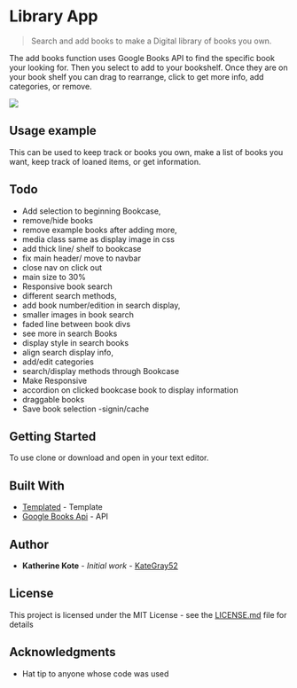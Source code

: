 # Library App
> Search and add books to make a Digital library of books you own.


The add books function uses Google Books API to find the specific book your looking for. Then you select to add to your bookshelf. Once they are on your book shelf you can drag to rearrange, click to get more info, add categories, or remove.

![](header.png)


## Usage example

This can be used to keep track or books you own, make a list of books you want, keep track of loaned items, or get information.

## Todo

* Add selection to beginning Bookcase,
* remove/hide books
* remove example books after adding more,
* media class same as display image in css
* add thick line/ shelf to bookcase
* fix main header/ move to navbar
* close nav on click out
* main size to 30%
* Responsive book search
* different search methods,
* add book number/edition in search display,
* smaller images in book search
* faded line between book divs
* see more in search Books
* display style in search books
* align search display info,
* add/edit categories
* search/display methods through Bookcase
* Make Responsive
* accordion on clicked bookcase book to display information
* draggable books
* Save book selection -signin/cache





## Getting Started

To use clone or download and open in your text editor.


## Built With

* [Templated](https://templated.co/snapshot) - Template
* [Google Books Api](https://developers.google.com/books/) - API


## Author

* **Katherine Kote** - *Initial work* - [KateGray52](https://github.com/KateGray52)

## License

This project is licensed under the MIT License - see the [LICENSE.md](LICENSE.md) file for details


## Acknowledgments

* Hat tip to anyone whose code was used
